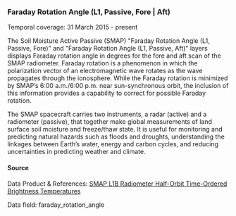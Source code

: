 ### Faraday Rotation Angle (L1, Passive, Fore | Aft)
Temporal coverage: 31 March 2015 - present

The Soil Moisture Active Passive (SMAP) "Faraday Rotation Angle (L1, Passive, Fore)"  and "Faraday Rotation Angle (L1, Passive, Aft)" layers displays Faraday rotation angle in degrees for the fore and aft scan of the SMAP radiometer. Faraday rotation is a phenomenon in which the polarization vector of an electromagnetic wave rotates as the wave propagates through the ionosphere. While the Faraday rotation is minimized by SMAP’s 6:00 a.m./6:00 p.m. near sun-synchronous orbit, the inclusion of this information provides a capability to correct for possible Faraday rotation.  

The SMAP spacecraft carries two instruments, a radar (active) and a radiometer (passive), that together make global measurements of land surface soil moisture and freeze/thaw state. It is useful for monitoring and predicting natural hazards such as floods and droughts, understanding the linkages between Earth’s water, energy and carbon cycles, and reducing uncertainties in predicting weather and climate.

#### Source
Data Product & References: [SMAP L1B Radiometer Half-Orbit Time-Ordered Brightness Temperatures](https://nsidc.org/data/spl1btb/)

Data field: faraday_rotation_angle
